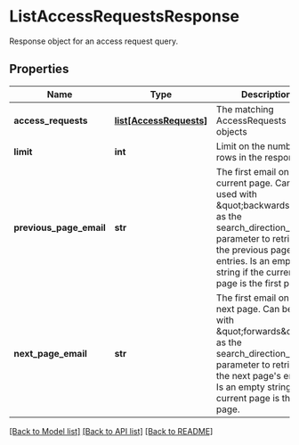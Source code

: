# ListAccessRequestsResponse

Response object for an access request query. 
## Properties
Name | Type | Description | Notes
------------ | ------------- | ------------- | -------------
**access_requests** | [**list[AccessRequests]**](AccessRequests.md) | The matching AccessRequests objects | 
**limit** | **int** | Limit on the number of rows in the response | 
**previous_page_email** | **str** | The first email on the current page. Can be used with \&quot;backwards\&quot; as the search_direction_query parameter to retrieve the previous page&#39;s entries. Is an empty string if the current page is the first page.  | [optional] 
**next_page_email** | **str** | The first email on the next page. Can be used with \&quot;forwards\&quot; as the search_direction_query parameter to retrieve the next page&#39;s entries. Is an empty string if the current page is the last page.  | [optional] 

[[Back to Model list]](../README.md#documentation-for-models) [[Back to API list]](../README.md#documentation-for-api-endpoints) [[Back to README]](../README.md)


